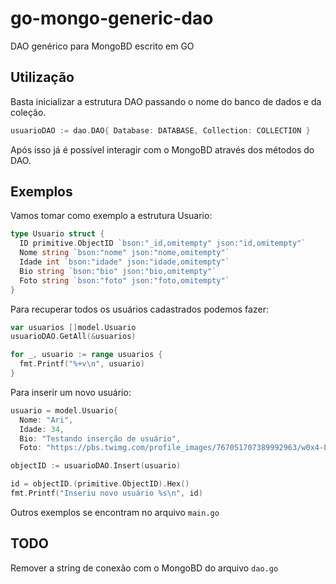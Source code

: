 # go-mongo-generic-dao
DAO genérico para MongoBD escrito em GO

## Utilização

Basta inicializar a estrutura DAO passando o nome do banco de dados e da coleção.

```go
usuarioDAO := dao.DAO{ Database: DATABASE, Collection: COLLECTION }
```

Após isso já é possível interagir com o MongoBD através dos métodos do DAO.

## Exemplos

Vamos tomar como exemplo a estrutura Usuario:

```go
type Usuario struct {
  ID primitive.ObjectID `bson:"_id,omitempty" json:"id,omitempty"`
  Nome string `bson:"nome" json:"nome,omitempty"`
  Idade int `bson:"idade" json:"idade,omitempty"`
  Bio string `bson:"bio" json:"bio,omitempty"`
  Foto string `bson:"foto" json:"foto,omitempty"`
}
```

Para recuperar todos os usuários cadastrados podemos fazer:

```go
var usuarios []model.Usuario
usuarioDAO.GetAll(&usuarios)

for _, usuario := range usuarios {
  fmt.Printf("%+v\n", usuario)
}
```

Para inserir um novo usuário:

```go
usuario = model.Usuario{
  Nome: "Ari", 
  Idade: 34, 
  Bio: "Testando inserção de usuário", 
  Foto: "https://pbs.twimg.com/profile_images/767051707389992963/w0x4-LIs_400x400.jpg"}

objectID := usuarioDAO.Insert(usuario)

id = objectID.(primitive.ObjectID).Hex()
fmt.Printf("Inseriu novo usuário %s\n", id)
```

Outros exemplos se encontram no arquivo `main.go`

## TODO
Remover a string de conexão com o MongoBD do arquivo `dao.go`
